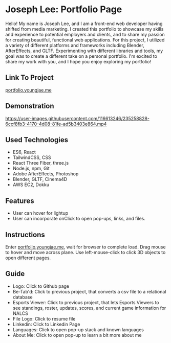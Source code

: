 # Joseph Lee: Portfolio Page

Hello! My name is Joseph Lee, and I am a front-end web developer having shifted from media marketing. I created this portfolio to showcase my skills and experience to potential employers and clients, and to share my passion for creating beautiful, functional web applications.
For this project, I utilized a variety of different platforms and frameworks including Blender, AfterEffects, and GLTF. Experimenting with different libraries and tools, my goal was to create a different take on a personal portfolio. I'm excited to share my work with you, and I hope you enjoy exploring my portfolio!

## Link To Project
[portfolio.youngjae.me](https://portfolio.youngjae.me/)

## Demonstration
https://user-images.githubusercontent.com/116613246/235258828-6ccf8fb3-4170-4d08-81fe-ad5b3403e864.mp4

## Used Technologies
- ES6, React
- TailwindCSS, CSS
- React Three Fiber, three.js
- Node.js, npm, Git
- Adobe AfterEffects, Photoshop
- Blender, GLTF, Cinema4D
- AWS EC2, Dokku

## Features
- User can hover for lightup
- User can incorporate onClick to open pop-ups, links, and files.

## Instructions
Enter [portfolio.youngjae.me](portfolio.youngjae.me), wait for browser to complete load. Drag mouse to hover and move across plane. Use left-mouse-click to click 3D objects to open different pages.  

## Guide
- Logo: Click to Github page
- Be-Tab'd: Click to previous project, that converts a csv file to a relational database
- Esports Viewer: Click to previous project, that lets Esports Viewers to see standings, roster, updates, scores, and current game information for NALCS
- File Logo: Click to resume file
- Linkedin: Click to Linkedin Page
- Languages: Click to open pop-up stack and known languages
- About Me: Click to open pop-up to learn a bit more about me
